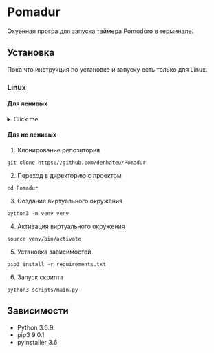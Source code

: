 # Pomadur

Охуенная програ для запуска таймера Pomodoro в терминале.

## Установка

Пока что инструкция по установке и запуску есть только для Linux.

### Linux

#### Для ленивых

<details>
  <summary>Click me</summary>

  Я сделал скрипт для автоматического скачивания зависимостей и запуска.
  Но перед этим нужно [клонировать репозиторий](https://github.com/denhateu/Pomadur#для-не-ленивых) к себе на комп.

  ```
  $ chmod u+x run.sh
  $ ./run.sh
  ```
</details>

#### Для не ленивых

1. Клонирование репозитория

```
git clone https://github.com/denhateu/Pomadur
```

2. Переход в директорию с проектом

```
cd Pomadur
```

3. Создание виртуального окружения

```
python3 -m venv venv
```

4. Активация виртуального окружения

```
source venv/bin/activate
```

5. Установка зависимостей

```
pip3 install -r requirements.txt
```

6. Запуск скрипта

```
python3 scripts/main.py
```

## Зависимости

* Python 3.6.9
* pip3 9.0.1
* pyinstaller 3.6
